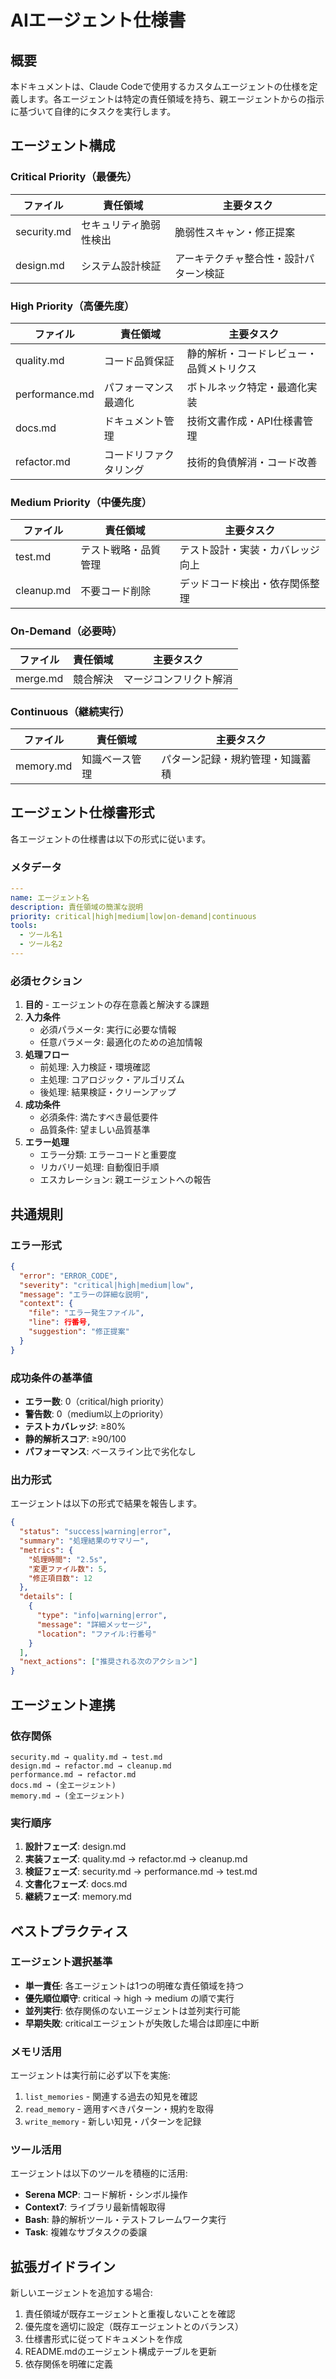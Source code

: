 # AIエージェント仕様書

## 概要

本ドキュメントは、Claude Codeで使用するカスタムエージェントの仕様を定義します。各エージェントは特定の責任領域を持ち、親エージェントからの指示に基づいて自律的にタスクを実行します。

## エージェント構成

### Critical Priority（最優先）

| ファイル    | 責任領域               | 主要タスク                             |
| ----------- | ---------------------- | -------------------------------------- |
| security.md | セキュリティ脆弱性検出 | 脆弱性スキャン・修正提案               |
| design.md   | システム設計検証       | アーキテクチャ整合性・設計パターン検証 |

### High Priority（高優先度）

| ファイル       | 責任領域               | 主要タスク                               |
| -------------- | ---------------------- | ---------------------------------------- |
| quality.md     | コード品質保証         | 静的解析・コードレビュー・品質メトリクス |
| performance.md | パフォーマンス最適化   | ボトルネック特定・最適化実装             |
| docs.md        | ドキュメント管理       | 技術文書作成・API仕様書管理              |
| refactor.md    | コードリファクタリング | 技術的負債解消・コード改善               |

### Medium Priority（中優先度）

| ファイル   | 責任領域             | 主要タスク                       |
| ---------- | -------------------- | -------------------------------- |
| test.md    | テスト戦略・品質管理 | テスト設計・実装・カバレッジ向上 |
| cleanup.md | 不要コード削除       | デッドコード検出・依存関係整理   |

### On-Demand（必要時）

| ファイル | 責任領域 | 主要タスク             |
| -------- | -------- | ---------------------- |
| merge.md | 競合解決 | マージコンフリクト解消 |

### Continuous（継続実行）

| ファイル  | 責任領域       | 主要タスク                       |
| --------- | -------------- | -------------------------------- |
| memory.md | 知識ベース管理 | パターン記録・規約管理・知識蓄積 |

## エージェント仕様書形式

各エージェントの仕様書は以下の形式に従います。

### メタデータ

```yaml
---
name: エージェント名
description: 責任領域の簡潔な説明
priority: critical|high|medium|low|on-demand|continuous
tools:
  - ツール名1
  - ツール名2
---
```

### 必須セクション

1. **目的** - エージェントの存在意義と解決する課題
2. **入力条件**
   - 必須パラメータ: 実行に必要な情報
   - 任意パラメータ: 最適化のための追加情報
3. **処理フロー**
   - 前処理: 入力検証・環境確認
   - 主処理: コアロジック・アルゴリズム
   - 後処理: 結果検証・クリーンアップ
4. **成功条件**
   - 必須条件: 満たすべき最低要件
   - 品質条件: 望ましい品質基準
5. **エラー処理**
   - エラー分類: エラーコードと重要度
   - リカバリー処理: 自動復旧手順
   - エスカレーション: 親エージェントへの報告

## 共通規則

### エラー形式

```json
{
  "error": "ERROR_CODE",
  "severity": "critical|high|medium|low",
  "message": "エラーの詳細な説明",
  "context": {
    "file": "エラー発生ファイル",
    "line": 行番号,
    "suggestion": "修正提案"
  }
}
```

### 成功条件の基準値

- **エラー数**: 0（critical/high priority）
- **警告数**: 0（medium以上のpriority）
- **テストカバレッジ**: ≥80%
- **静的解析スコア**: ≥90/100
- **パフォーマンス**: ベースライン比で劣化なし

### 出力形式

エージェントは以下の形式で結果を報告します。

```json
{
  "status": "success|warning|error",
  "summary": "処理結果のサマリー",
  "metrics": {
    "処理時間": "2.5s",
    "変更ファイル数": 5,
    "修正項目数": 12
  },
  "details": [
    {
      "type": "info|warning|error",
      "message": "詳細メッセージ",
      "location": "ファイル:行番号"
    }
  ],
  "next_actions": ["推奨される次のアクション"]
}
```

## エージェント連携

### 依存関係

```
security.md → quality.md → test.md
design.md → refactor.md → cleanup.md
performance.md → refactor.md
docs.md → (全エージェント)
memory.md → (全エージェント)
```

### 実行順序

1. **設計フェーズ**: design.md
2. **実装フェーズ**: quality.md → refactor.md → cleanup.md
3. **検証フェーズ**: security.md → performance.md → test.md
4. **文書化フェーズ**: docs.md
5. **継続フェーズ**: memory.md

## ベストプラクティス

### エージェント選択基準

- **単一責任**: 各エージェントは1つの明確な責任領域を持つ
- **優先順位順守**: critical → high → medium の順で実行
- **並列実行**: 依存関係のないエージェントは並列実行可能
- **早期失敗**: criticalエージェントが失敗した場合は即座に中断

### メモリ活用

エージェントは実行前に必ず以下を実施:

1. `list_memories` - 関連する過去の知見を確認
2. `read_memory` - 適用すべきパターン・規約を取得
3. `write_memory` - 新しい知見・パターンを記録

### ツール活用

エージェントは以下のツールを積極的に活用:

- **Serena MCP**: コード解析・シンボル操作
- **Context7**: ライブラリ最新情報取得
- **Bash**: 静的解析ツール・テストフレームワーク実行
- **Task**: 複雑なサブタスクの委譲

## 拡張ガイドライン

新しいエージェントを追加する場合:

1. 責任領域が既存エージェントと重複しないことを確認
2. 優先度を適切に設定（既存エージェントとのバランス）
3. 仕様書形式に従ってドキュメントを作成
4. README.mdのエージェント構成テーブルを更新
5. 依存関係を明確に定義
